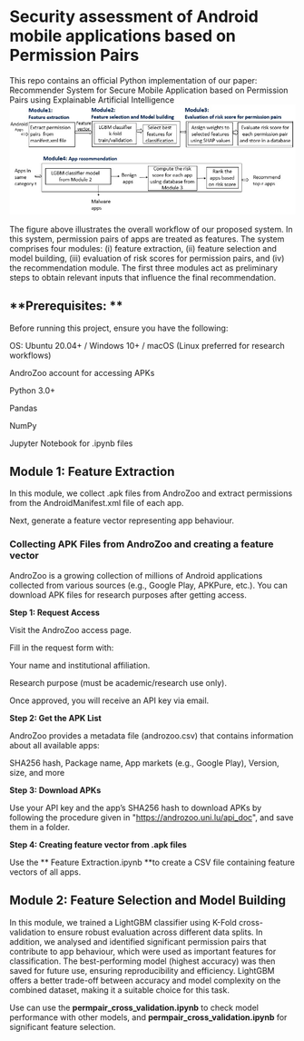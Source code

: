 # Security assessment of Android mobile applications based on Permission Pairs
This repo contains an official Python implementation of our paper: Recommender System for Secure Mobile Application based on Permission Pairs using Explainable Artificial Intelligence
 ![Image Alt](https://github.com/tejaswivij/Mobile-App-Security-with-Permission-Pairs/blob/main/framework.jpg?raw=true)
 
The figure above illustrates the overall workflow of our proposed system. In this system, permission pairs of apps are treated as features. The system comprises four modules: (i) feature extraction, (ii) feature selection and model building, (iii) evaluation of risk scores for permission pairs, and (iv) the recommendation module. The first three modules act as preliminary steps to obtain relevant inputs that influence the final recommendation.

## **Prerequisites: **

Before running this project, ensure you have the following:
    
OS: Ubuntu 20.04+ / Windows 10+ / macOS (Linux preferred for research workflows)

AndroZoo account for accessing APKs

Python 3.0+

Pandas

NumPy

Jupyter Notebook for .ipynb files

## **Module 1: Feature Extraction**

In this module, we collect .apk files from AndroZoo and extract permissions from the AndroidManifest.xml file of each app.

Next, generate a feature vector representing app behaviour.

### **Collecting APK Files from AndroZoo and creating a feature vector**

AndroZoo is a growing collection of millions of Android applications collected from various sources (e.g., Google Play, APKPure, etc.). You can download APK files for research purposes after getting access.

**Step 1: Request Access**

Visit the AndroZoo access page.

Fill in the request form with:

Your name and institutional affiliation.

Research purpose (must be academic/research use only).

Once approved, you will receive an API key via email.

**Step 2: Get the APK List**

AndroZoo provides a metadata file (androzoo.csv) that contains information about all available apps:

SHA256 hash, Package name, App markets (e.g., Google Play), Version, size, and more

**Step 3: Download APKs**

Use your API key and the app’s SHA256 hash to download APKs by following the procedure given in  "https://androzoo.uni.lu/api_doc", and save them in a folder.

**Step 4: Creating feature vector from .apk files**

Use the ** Feature Extraction.ipynb **to create a CSV file containing feature vectors of all apps.

## **Module 2: Feature Selection and Model Building**

In this module, we trained a LightGBM classifier using K-Fold cross-validation to ensure robust evaluation across different data splits.  In addition, we analysed and identified significant permission pairs that contribute to app behaviour, which were used as important features for classification. The best-performing model (highest accuracy) was then saved for future use, ensuring reproducibility and efficiency. LightGBM offers a better trade-off between accuracy and model complexity on the combined dataset, making it a suitable choice for this task.

Use can use the **permpair_cross_validation.ipynb** to check model performance with other models, and **permpair_cross_validation.ipynb** for significant feature selection.


